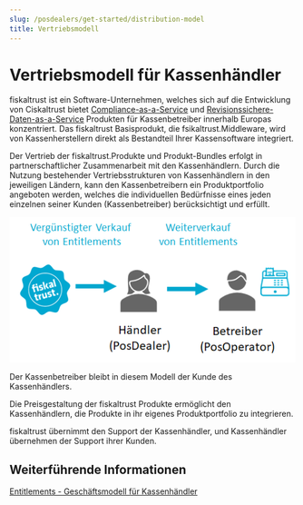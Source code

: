 ```yaml
---
slug: /posdealers/get-started/distribution-model
title: Vertriebsmodell
---
```


# Vertriebsmodell für Kassenhändler

fiskaltrust ist ein Software-Unternehmen, welches sich auf die Entwicklung von Ciskaltrust bietet [Compliance-as-a-Service](../product-service-description/README.md) und [Revisionssichere-Daten-as-a-Service](../product-service-description/README.md) Produkten für Kassenbetreiber innerhalb Europas konzentriert. Das fiskaltrust Basisprodukt, die fsikaltrust.Middleware, wird von Kassenherstellern direkt als Bestandteil Ihrer Kassensoftware integriert.

Der Vertrieb der fiskaltrust.Produkte und Produkt-Bundles erfolgt in partnerschaftlicher Zusammenarbeit mit den Kassenhändlern. Durch die Nutzung bestehender Vertriebsstrukturen von Kassenhändlern in den jeweiligen Ländern, kann den Kassenbetreibern ein Produktportfolio angeboten werden, welches die individuellen Bedürfnisse eines jeden einzelnen seiner Kunden (Kassenbetreiber) berücksichtigt und erfüllt.

![distributsionsmodell](images/distribution-model.png)

Der Kassenbetreiber bleibt in diesem Modell der Kunde des Kassenhändlers.

Die Preisgestaltung der fiskaltrust Produkte ermöglicht den Kassenhändlern, die Produkte in ihr eigenes Produktportfolio zu integrieren.

fiskaltrust übernimmt den Support der Kassenhändler, und Kassenhändler übernehmen der Support ihrer Kunden.

## Weiterführende Informationen

[Entitlements - Geschäftsmodell für Kassenhändler](02-pre-sales/entitlements.md)
